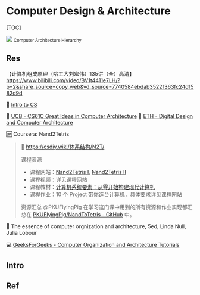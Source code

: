 # Computer Design & Architecture

[TOC]



![](../../../../../Assets/Pics/Screenshot%202023-03-01%20at%202.18.39%20PM.png)
<small>Computer Architecture Hierarchy </small>

## Res
【计算机组成原理（哈工大刘宏伟）135讲（全）高清】 https://www.bilibili.com/video/BV1t4411e7LH/?p=2&share_source=copy_web&vd_source=7740584ebdab35221363fc24d1582d9d


🏫 [Intro to CS](../../../🗺%20CS_Overview/💋%20Intro%20to%20CS/Intro%20to%20CS.md)

🏫 [UCB - CS61C Great Ideas in Computer Architecture](../../../🏠%20Assets/UC%20Berkeley/CS61C%20Great%20Ideas%20in%20Computer%20Architecture/CS61C%20Great%20Ideas%20in%20Computer%20Architecture.md)
🏫 [ETH - Digital Design and Computer Architecture](../../../🏠%20Assets/ETH/Digital%20Design%20and%20Computer%20Architecture/Digital%20Design%20and%20Computer%20Architecture.md)


🆙 Coursera: Nand2Tetris

> 🔗 https://csdiy.wiki/体系结构/N2T/
> 
>课程资源
> - 课程网站：[Nand2Tetris I](https://www.coursera.org/learn/build-a-computer/home/week/1), [Nand2Tetris II](https://www.coursera.org/learn/nand2tetris2/home/welcome)
> - 课程视频：详见课程网站
> - 课程教材：[计算机系统要素：从零开始构建现代计算机](https://github.com/PKUFlyingPig/NandToTetris/blob/master/%5B%E8%AE%A1%E7%AE%97%E6%9C%BA%E7%B3%BB%E7%BB%9F%E8%A6%81%E7%B4%A0%EF%BC%9A%E4%BB%8E%E9%9B%B6%E5%BC%80%E5%A7%8B%E6%9E%84%E5%BB%BA%E7%8E%B0%E4%BB%A3%E8%AE%A1%E7%AE%97%E6%9C%BA%5D.(%E5%B0%BC%E8%90%A8).%E5%91%A8%E7%BB%B4.%E6%89%AB%E6%8F%8F%E7%89%88.pdf)
> - 课程作业：10 个 Project 带你造台计算机，具体要求详见课程网站
>
>资源汇总
>@PKUFlyingPig 在学习这门课中用到的所有资源和作业实现都汇总在 [PKUFlyingPig/NandToTetris - GitHub](https://github.com/PKUFlyingPig/NandToTetris) 中。


📖 The essence of computer orgnization and architecture, 5ed, Linda Null, Julia Lobour

💻 [GeeksForGeeks - Computer Organization and Architecture Tutorials](https://www.geeksforgeeks.org/computer-organization-and-architecture-tutorials/)


## Intro



## Ref


